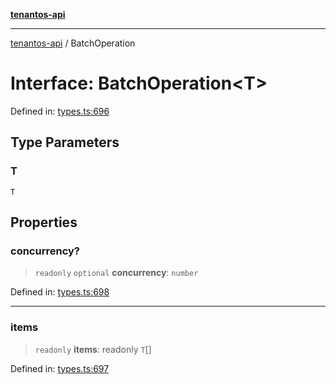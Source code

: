 [**tenantos-api**](../README.md)

***

[tenantos-api](../globals.md) / BatchOperation

# Interface: BatchOperation\<T\>

Defined in: [types.ts:696](https://github.com/shadmanZero/tenantos-api/blob/50bbdae310005a0ca12345f143ddaf8ea2b8ce90/src/types.ts#L696)

## Type Parameters

### T

`T`

## Properties

### concurrency?

> `readonly` `optional` **concurrency**: `number`

Defined in: [types.ts:698](https://github.com/shadmanZero/tenantos-api/blob/50bbdae310005a0ca12345f143ddaf8ea2b8ce90/src/types.ts#L698)

***

### items

> `readonly` **items**: readonly `T`[]

Defined in: [types.ts:697](https://github.com/shadmanZero/tenantos-api/blob/50bbdae310005a0ca12345f143ddaf8ea2b8ce90/src/types.ts#L697)
